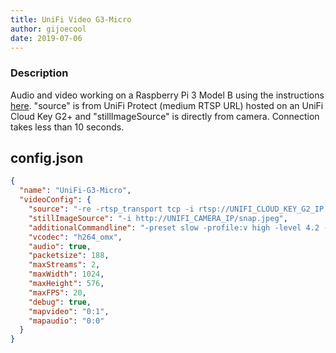 ```yaml
---
title: UniFi Video G3-Micro
author: gijoecool
date: 2019-07-06
---
```

### Description

Audio and video working on a Raspberry Pi 3 Model B using the instructions [here](https://github.com/KhaosT/homebridge-camera-ffmpeg/wiki/Raspberry-PI). "source" is from UniFi Protect (medium RTSP URL) hosted on an UniFi Cloud Key G2+ and "stillImageSource" is directly from camera. Connection takes less than 10 seconds.

## config.json

```json
{
  "name": "UniFi-G3-Micro",
  "videoConfig": {
    "source": "-re -rtsp_transport tcp -i rtsp://UNIFI_CLOUD_KEY_G2_IP:PORT/UNIQUE_ID",
    "stillImageSource": "-i http://UNIFI_CAMERA_IP/snap.jpeg",
    "additionalCommandline": "-preset slow -profile:v high -level 4.2 -x264-params intra-refresh=1:bframes=0",
    "vcodec": "h264_omx",
    "audio": true,
    "packetsize": 188,
    "maxStreams": 2,
    "maxWidth": 1024,
    "maxHeight": 576,
    "maxFPS": 20,
    "debug": true,
    "mapvideo": "0:1",
    "mapaudio": "0:0"
  }
}
```
